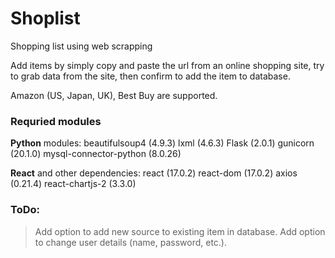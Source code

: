 # Shoplist
Shopping list using web scrapping

Add items by simply copy and paste the url from an online shopping site, try to grab data from the site, then confirm to add the item to database.

Amazon (US, Japan, UK), Best Buy are supported.

### Requried modules
**Python** modules:
beautifulsoup4 (4.9.3)
lxml (4.6.3)
Flask (2.0.1)
gunicorn (20.1.0)
mysql-connector-python (8.0.26)

**React** and other dependencies:
react (17.0.2)
react-dom (17.0.2)
axios (0.21.4)
react-chartjs-2 (3.3.0)

### ToDo:
> Add option to add new source to existing item in database.
> Add option to change user details (name, password, etc.).
